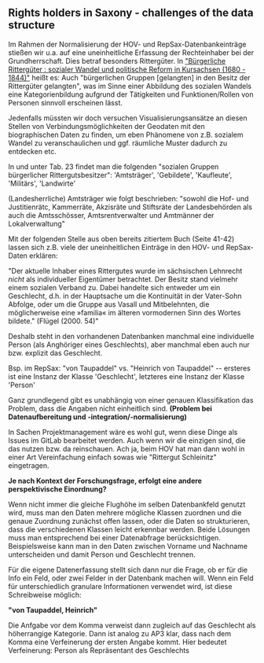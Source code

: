## Rights holders in Saxony - challenges of the data structure

Im Rahmen der Normalisierung der HOV- und RepSax-Datenbankeinträge stießen wir u.a. auf eine uneinheitliche Erfassung der Rechteinhaber bei der Grundherrschaft. Dies betraf besonders Rittergüter.
In ["Bürgerliche Rittergüter : sozialer Wandel und politische Reform in Kursachsen (1680 - 1844)"](https://digi20.digitale-sammlungen.de/de/fs1/object/display/bsb00056061_00147.html) heißt es:
Auch "bürgerlichen Gruppen [gelangten] in den Besitz der Rittergüter gelangten", was im Sinne einer Abbildung des sozialen Wandels eine Kategorienbildung aufgrund der Tätigkeiten und Funktionen/Rollen von Personen
sinnvoll erscheinen lässt.

Jedenfalls müssten wir doch versuchen Visualisierungsansätze an diesen Stellen von Verbindungsmöglichkeiten der Geodaten mit den biographischen Daten zu finden, 
um eben Phänomene von z.B. sozialem Wandel zu veranschaulichen und ggf. räumliche Muster dadurch zu entdecken etc.

In und unter Tab. 23 findet man die folgenden "sozialen Gruppen bürgerlicher Rittergutsbesitzer": 'Amtsträger', 'Gebildete', 'Kaufleute', 'Militärs', 'Landwirte'

(Landesherrliche) Amtsträger wie folgt beschrieben: 
"sowohl die Hof- und Justitienrätc, Kammerräte, Akzisräte und Stiftsräte der Landesbehörden als auch die Amtsschösser, 
Amtsrentverwalter und Amtmänner der Lokalverwaltung"

Mit der folgenden Stelle aus oben bereits zitiertem Buch (Seite 41-42) lassen sich z.B. viele der uneinheitlichen Einträge in den HOV- und RepSax-Daten erklären: 

"Der aktuelle Inhaber eines Rittergutes wurde im sächsischen Lehnrecht *nicht* als individueller Eigentümer betrachtet. 
Der Besitz stand vielmehr einem sozialen Verband zu. Dabei handelte sich entweder um ein Geschlecht, d.h. in der Hauptsache um die Kontinuität in der Vater-Sohn Abfolge,
oder um die Gruppe aus Vasall und Mitbelehnten, die möglicherweise eine »familia« im älteren vormodernen Sinn des Wortes bildete." (Flügel (2000. 54)"

Deshalb steht in den vorhandenen Datenbanken manchmal eine individuelle Person (als Anghöriger eines Geschlechts), aber manchmal eben auch nur bzw. explizit das Geschlecht.

Bsp. im RepSax: "von Taupaddel" vs. "Heinrich von Taupaddel" -- ersteres ist eine Instanz der Klasse 'Geschlecht', letzteres eine Instanz der Klasse 'Person'

Ganz grundlegend gibt es unabhängig von einer genauen Klassifikation das Problem, dass die Angaben nicht einheitlich sind.
**(Problem bei Datenaufbereitung und -integration/-normalisierung)**

In Sachen Projektmanagement wäre es wohl gut, wenn diese Dinge als Issues im GitLab bearbeitet werden. 
Auch wenn wir die einzigen sind, die das nutzen bzw. da reinschauen.
Ach ja, beim HOV hat man dann wohl in einer Art Vereinfachung einfach sowas wie "Rittergut Schleinitz" eingetragen.

**Je nach Kontext der Forschungsfrage, erfolgt eine andere perspektivische Einordnung?**

Wenn nicht immer die gleiche Flughöhe im selben Datenbankfeld genutzt wird, muss man den Daten mehrere mögliche Klassen zuordnen und die genaue Zuordnung zunächst offen
lassen, oder die Daten so strukturieren, dass die verschiedenen Klassen leicht erkennbar werden.
Beide Lösungen muss man entsprechend bei einer Datenabfrage berücksichtigen.
Beispielsweise kann man in den Daten zwischen Vorname und Nachname unterscheiden und damit Person und Geschlecht trennen.

Für die eigene Datenerfassung stellt sich dann nur die Frage,  ob er für die Info ein Feld, oder zwei Felder in der Datenbank machen will.
Wenn ein Feld für unterschiedlich granulare Informationen verwendet wird, ist diese Schreibweise möglich:

**"von Taupaddel, Heinrich"**

Die Anfgabe vor dem Komma verweist dann zugleich auf das Geschlecht als höherrangige Kategorie.
Dann ist analog zu AP3 klar, dass nach dem Komma eine Verfeinerung der ersten Angabe kommt. Hier bedeutet Verfeinerung: Person als Repräsentant des Geschlechts
